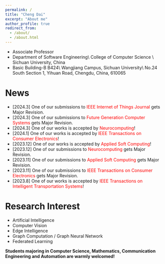 ```yaml
---
permalink: /
title: "Cheng Dai"
excerpt: "About me"
author_profile: true
redirect_from: 
  - /about/
  - /about.html
---
```


* Associate Professor
* Department of Software Engineering\\
College of Computer Science \\
Sichuan University, China
* Basic Building-B B424\\
Wangjiang Campus, Sichuan University\\
No.24 South Section 1, Yihuan Road, Chengdu, China, 610065

News
======
* [2024.3] One of our submissions to <span style="color: #FF0000">IEEE Internet of Things Journal</span> gets Major Revision.
* [2024.3] One of our submissions to <span style="color: #FF0000">Future Generation Computer Systems</span> gets Major Revision.
* [2024.3] One of our works is accepted by <span style="color: #FF0000">Neurocomputing</span>!
* [2024.1] One of our works is accepted by <span style="color: #FF0000">IEEE Transactions on Consumer Electronics</span>!
* [2023.12] One of our works is accepted by <span style="color: #FF0000">Applied Soft Computing</span>!
* [2023.12] One of our submissions to <span style="color: #FF0000">Neurocomputing</span> gets Major Revision.
* [2023.11] One of our submissions to <span style="color: #FF0000">Applied Soft Computing</span> gets Major Revision.
* [2023.11] One of our submissions to <span style="color: #FF0000">IEEE Transactions on Consumer Electronics</span> gets Major Revision.
* [2023.8] One of our works is accepted by <span style="color: #FF0000">IEEE Transactions on Intelligent Transportation Systems</span>!<br/>

Research Interest
======
* Artificial Intelligence
* Computer Vision
* Edge Intelligence
* Graph Computation / Graph Neural Network
* Federated Learning<br/>

**Students majoring in Computer Science, Mathematics, Communication Engineering and Automation are warmly welcomed!**
